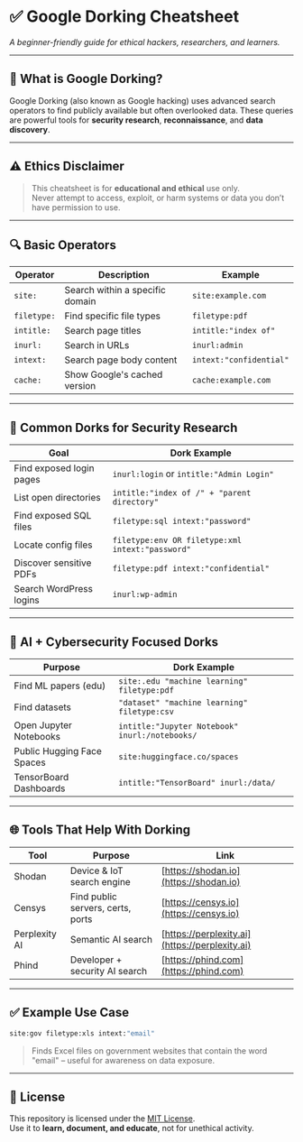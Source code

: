 

# ✅ Google Dorking Cheatsheet
_A beginner-friendly guide for ethical hackers, researchers, and learners._

---

## 🧠 What is Google Dorking?

Google Dorking (also known as Google hacking) uses advanced search operators to find publicly available but often overlooked data. These queries are powerful tools for **security research**, **reconnaissance**, and **data discovery**.

---

## ⚠️ Ethics Disclaimer
> This cheatsheet is for **educational and ethical** use only.  
> Never attempt to access, exploit, or harm systems or data you don’t have permission to use.

---

## 🔍 Basic Operators

| Operator       | Description                            | Example                          |
|----------------|----------------------------------------|----------------------------------|
| `site:`        | Search within a specific domain        | `site:example.com`               |
| `filetype:`    | Find specific file types               | `filetype:pdf`                   |
| `intitle:`     | Search page titles                     | `intitle:"index of"`             |
| `inurl:`       | Search in URLs                         | `inurl:admin`                    |
| `intext:`      | Search page body content               | `intext:"confidential"`          |
| `cache:`       | Show Google's cached version           | `cache:example.com`              |

---

## 🧪 Common Dorks for Security Research

| Goal                        | Dork Example                                                 |
|-----------------------------|--------------------------------------------------------------|
| Find exposed login pages    | `inurl:login` or `intitle:"Admin Login"`                    |
| List open directories       | `intitle:"index of /" + "parent directory"`                 |
| Find exposed SQL files      | `filetype:sql intext:"password"`                            |
| Locate config files         | `filetype:env OR filetype:xml intext:"password"`            |
| Discover sensitive PDFs     | `filetype:pdf intext:"confidential"`                        |
| Search WordPress logins     | `inurl:wp-admin`                                             |

---

## 🤖 AI + Cybersecurity Focused Dorks

| Purpose                            | Dork Example                                                                 |
|-----------------------------------|-------------------------------------------------------------------------------|
| Find ML papers (edu)              | `site:.edu "machine learning" filetype:pdf`                                  |
| Find datasets                     | `"dataset" "machine learning" filetype:csv`                                  |
| Open Jupyter Notebooks            | `intitle:"Jupyter Notebook" inurl:/notebooks/`                               |
| Public Hugging Face Spaces        | `site:huggingface.co/spaces`                                                 |
| TensorBoard Dashboards            | `intitle:"TensorBoard" inurl:/data/`                                         |

---

## 🌐 Tools That Help With Dorking

| Tool           | Purpose                             | Link                              |
|----------------|-------------------------------------|-----------------------------------|
| Shodan         | Device & IoT search engine          | [https://shodan.io](https://shodan.io) |
| Censys         | Find public servers, certs, ports   | [https://censys.io](https://censys.io) |
| Perplexity AI  | Semantic AI search                  | [https://perplexity.ai](https://perplexity.ai) |
| Phind          | Developer + security AI search      | [https://phind.com](https://phind.com) |

---

## ✅ Example Use Case

```bash
site:gov filetype:xls intext:"email"
```
> Finds Excel files on government websites that contain the word "email" – useful for awareness on data exposure.

---

## 📁 License

This repository is licensed under the [MIT License](LICENSE).  
Use it to **learn, document, and educate**, not for unethical activity.
